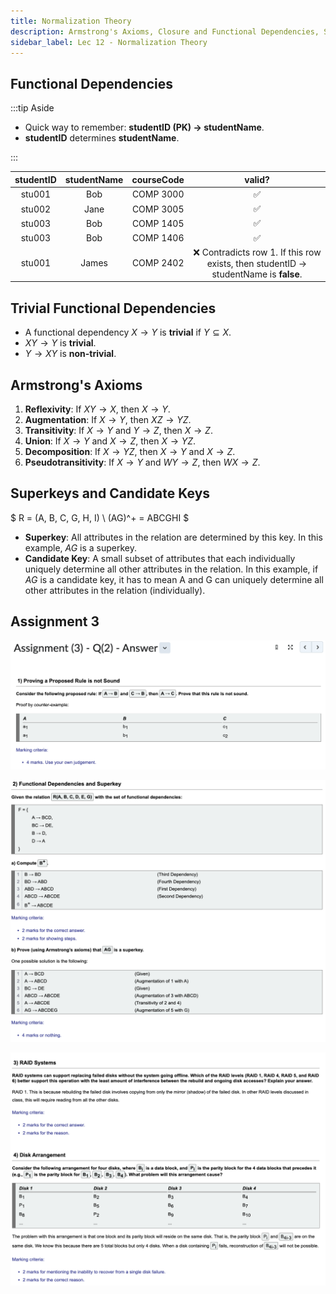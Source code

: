 ```yaml
---
title: Normalization Theory
description: Armstrong's Axioms, Closure and Functional Dependencies, Superkeys, Candidate Keys, Lossy/Lossless Decomposition
sidebar_label: Lec 12 - Normalization Theory
---
```


## Functional Dependencies

:::tip Aside

- Quick way to remember: **studentID (PK) $\rightarrow$ studentName**.
- **studentID** determines **studentName**.

:::

| **studentID** | **studentName** | **courseCode** |                                              valid?                                             |
|:-------------:|:---------------:|:--------------:|:-----------------------------------------------------------------------------------------------:|
|     stu001    |       Bob       |    COMP 3000   |                                                ✅                                                |
|     stu002    |       Jane      |    COMP 3005   |                                                ✅                                                |
|     stu003    |       Bob       |    COMP 1405   |                                                ✅                                                |
|     stu003    |       Bob       |    COMP 1406   |                                                ✅                                                |
|     stu001    |      James      |    COMP 2402   | ❌ Contradicts row 1. If this row exists, then studentID $\rightarrow$ studentName is **false**. |


## Trivial Functional Dependencies

- A functional dependency $X \rightarrow Y$ is **trivial** if $Y \subseteq X$.
- $XY \rightarrow Y$ is **trivial**.
- $Y \rightarrow XY$ is **non-trivial**.

## Armstrong's Axioms

1. **Reflexivity**: If $XY \rightarrow X$, then $X \rightarrow Y$.
2. **Augmentation**: If $X \rightarrow Y$, then $XZ \rightarrow YZ$.
3. **Transitivity**: If $X \rightarrow Y$ and $Y \rightarrow Z$, then $X \rightarrow Z$.
4. **Union**: If $X \rightarrow Y$ and $X \rightarrow Z$, then $X \rightarrow YZ$.
5. **Decomposition**: If $X \rightarrow YZ$, then $X \rightarrow Y$ and $X \rightarrow Z$.
6. **Pseudotransitivity**: If $X \rightarrow Y$ and $WY \rightarrow Z$, then $WX \rightarrow Z$.

## Superkeys and Candidate Keys

$
R = (A, B, C, G, H, I) \\
(AG)^+ = ABCGHI
$

- **Superkey**: All attributes in the relation are determined by this key. In this example, $AG$ is a superkey.
- **Candidate Key**: A small subset of attributes that each individually uniquely determine all other attributes in the relation. In this example, if $AG$ is a candidate key, it has to mean A and G can uniquely determine all other attributes in the relation (individually).

## Assignment 3

![a3_image1](a3_image1.png)

![a3_image2](a3_image2.png)

![a3_image3](a3_image3.png)

